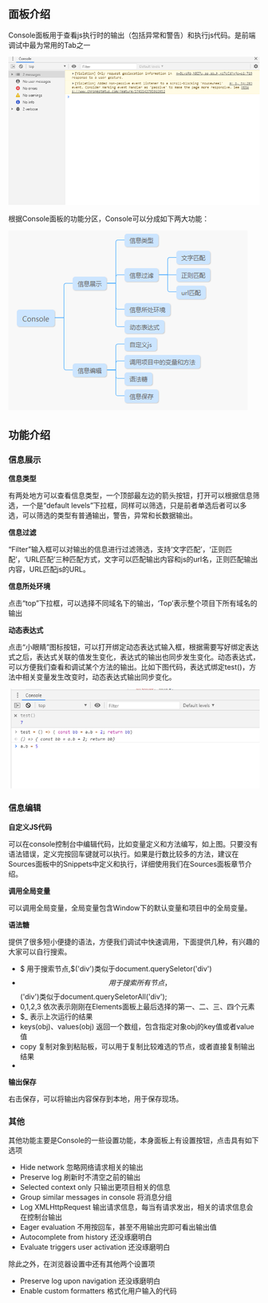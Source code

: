 ## 面板介绍

Console面板用于查看js执行时的输出（包括异常和警告）和执行js代码。是前端调试中最为常用的Tab之一

![image](../images/console0.png)

根据Console面板的功能分区，Console可以分成如下两大功能：

![image](../images/console1.png)

## 功能介绍

### 信息展示

**信息类型**

有两处地方可以查看信息类型，一个顶部最左边的箭头按钮，打开可以根据信息筛选，一个是“default levels”下拉框，同样可以筛选，只是前者单选后者可以多选，可以筛选的类型有普通输出，警告，异常和长数据输出。

**信息过滤**

“Filter”输入框可以对输出的信息进行过滤筛选，支持‘文字匹配’，‘正则匹配’，‘URL匹配’三种匹配方式，文字可以匹配输出内容和js的url名，正则匹配输出内容，URL匹配js的URL。

**信息所处环境**

点击“top”下拉框，可以选择不同域名下的输出，‘Top’表示整个项目下所有域名的输出

**动态表达式**

点击“小眼睛”图标按钮，可以打开绑定动态表达式输入框，根据需要写好绑定表达式之后，表达式关联的值发生变化，表达式的输出也同步发生变化。动态表达式，可以方便我们查看和调试某个方法的输出。比如下图代码，表达式绑定test()，方法中相关变量发生改变时，动态表达式输出同步变化。

![image](../images/console2.png)

### 信息编辑

**自定义JS代码**

可以在console控制台中编辑代码，比如变量定义和方法编写，如上图。只要没有语法错误，定义完按回车键就可以执行。如果是行数比较多的方法，建议在Sources面板中的Snippets中定义和执行，详细使用我们在Sources面板章节介绍。

**调用全局变量**

可以调用全局变量，全局变量包含Window下的默认变量和项目中的全局变量。

**语法糖**

提供了很多短小便捷的语法，方便我们调试中快速调用，下面提供几种，有兴趣的大家可以自行搜索。

- $ 用于搜索节点,$('div')类似于document.querySeletor('div')
- $$ 用于搜索所有节点，$$('div')类似于document.querySeletorAll('div');
- $0,$1,$2,$3 依次表示刚刚在Elements面板上最后选择的第一、二、三、四个元素
- $_ 表示上次运行的结果
- keys(obj)、values(obj) 返回一个数组，包含指定对象obj的key值或者value值
- copy 复制对象到粘贴板，可以用于复制比较难选的节点，或者直接复制输出结果
- 

**输出保存**

右击保存，可以将输出内容保存到本地，用于保存现场。

### 其他

其他功能主要是Console的一些设置功能，本身面板上有设置按钮，点击具有如下选项

- Hide network 忽略网络请求相关的输出
- Preserve log 刷新时不清空之前的输出
- Selected context only 只输出更项目相关的信息
- Group similar messages in console 将消息分组
- Log XMLHttpRequest 输出请求信息，每当有请求发出，相关的请求信息会在控制台输出
- Eager evaluation 不用按回车，甚至不用输出完即可看出输出值
- Autocomplete from history 还没琢磨明白
- Evaluate triggers user activation 还没琢磨明白

除此之外，在浏览器设置中还有其他两个设置项

- Preserve log upon navigation  还没琢磨明白
- Enable custom formatters 格式化用户输入的代码